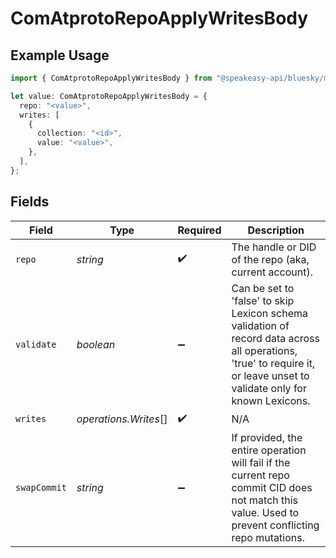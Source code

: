 # ComAtprotoRepoApplyWritesBody

## Example Usage

```typescript
import { ComAtprotoRepoApplyWritesBody } from "@speakeasy-api/bluesky/models/operations";

let value: ComAtprotoRepoApplyWritesBody = {
  repo: "<value>",
  writes: [
    {
      collection: "<id>",
      value: "<value>",
    },
  ],
};
```

## Fields

| Field                                                                                                                                                                   | Type                                                                                                                                                                    | Required                                                                                                                                                                | Description                                                                                                                                                             |
| ----------------------------------------------------------------------------------------------------------------------------------------------------------------------- | ----------------------------------------------------------------------------------------------------------------------------------------------------------------------- | ----------------------------------------------------------------------------------------------------------------------------------------------------------------------- | ----------------------------------------------------------------------------------------------------------------------------------------------------------------------- |
| `repo`                                                                                                                                                                  | *string*                                                                                                                                                                | :heavy_check_mark:                                                                                                                                                      | The handle or DID of the repo (aka, current account).                                                                                                                   |
| `validate`                                                                                                                                                              | *boolean*                                                                                                                                                               | :heavy_minus_sign:                                                                                                                                                      | Can be set to 'false' to skip Lexicon schema validation of record data across all operations, 'true' to require it, or leave unset to validate only for known Lexicons. |
| `writes`                                                                                                                                                                | *operations.Writes*[]                                                                                                                                                   | :heavy_check_mark:                                                                                                                                                      | N/A                                                                                                                                                                     |
| `swapCommit`                                                                                                                                                            | *string*                                                                                                                                                                | :heavy_minus_sign:                                                                                                                                                      | If provided, the entire operation will fail if the current repo commit CID does not match this value. Used to prevent conflicting repo mutations.                       |